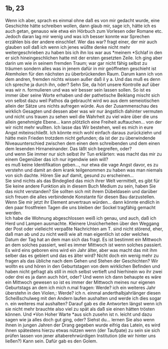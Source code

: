 ## 1b, 23
Wenn ich aber, sprach es einmal ohne daß es von mir gedacht wurde, eine Geschichte hätte schreiben wollen, dann glaub mir, sage ich, hätte ich es auch getan, genauso wie etwa ein Hörbuch zum Vorlesen oder Romane etc. Jedoch daran lag mir wenig und was ich besser konnte war Sprechen erzählen bis der andere einschlief. Wer das war? fragt einer, der mir auch glauben soll daß ich wenn ich jenes wüßte denke nicht mehr weitergeschrieben zu haben bis ich ihn los war aus *meinem *Schlaf in den er sich hineingeschlichen hatte mit der ersten gesetzten Zeile. Ich ging aber darin um wie in seinem fremden Traum; war gar nicht fähig selbst zu träumen sondern alles was in jenem dafür in mir geöffneten geschieht ist Atemholen für den nächsten zu überbrückenden Raum. Darum kann ich von dem andren, fremden nichts wissen außer daß il y a. Und das muß es denn ich spreche ja durch ihn, oder? Sehn Sie, da hört unsere Kontrolle auf über was wir n. formulieren und was wir besser sein lassen sollen. So ist es immer über seine Worte erhaben und der pathetische Beiklang mischt sich von selbst dazu weil Pathos da gebraucht wird wo aus dem semeiotischen allein der Sätze uns nichts aufregen würde. Aus der Zusammenschau des wirklich Gesagten und dessen aber was wir nur ängstlich dahinter vermuten und nicht uns trauen zu sehen weil die Wahrheit zu viel wäre über die uns allein genehmigte Ebene... kann plötzlich eine Freiheit auftauchen... von der wir nicht mehr wußten. Ich lasse das Wir bestehen, weil es mich in eure Angst miteinschließt. Ich könnte mich wohl einfach daraus zurückziehn und hätte mein Frieden trotzdem nicht gefunden; da ist der zu überwindende Niveauunterschied zwischen dem einen dem schreibenden und dem einen dem lesenden Hirnaneinander. Das läßt sich begreifen, oder?    
und wenn Sie immer nur sich selbst ihr Tun erklärten: was macht das mir zu einem Gegenüber das ich nur irgendwie sein will?    
es muß keine Identifikation geben..., nur etwa die vage Angst davor, es zu verstehn und damit an dem krank teilgenommen zu haben was man niemals von sich dachte. Hören Sie auf damit, gesund zu erscheinen...    
Sie sind nichts als das Bindeglied das mich ihrer Welt vermittelt, es gibt für Sie keine andere Funktion als in diesem Buch Medium zu sein, haben Sie das nicht verstanden? Sie sollten sich mit ihrem Dübeldasein und darüber sich freuen die alles verbindende Konstante für diesen Bau darzustellen. Wenn Sie mir jetzt ihr Element anvertraun würden... dann könnte endlich in den paar frostfreien Tagen die uns bleiben der Sockel tragfähig gemacht werden.    
 Ich habe die Wohnung abgeschlossen weiß ich genau, und auch, daß ich Herd und Lampen ausmachte. Kleinere Unsicherheiten über den Weggang der Post oder vielleicht verpaßte Nachrichten am T. sind nicht störend, eher, daß man ab und zu nicht weiß wie alt man eigentlich ist oder welches Datum der Tag hat an dem man sich das fragt. Es ist bestimmt ein Mittwoch an dem solches passiert, weil es immer Mittwoch ist wenn solches passiert. Es wird eins geboren eins wird ein Jahr älter, aber was macht das mit ihm selber das es gebiert und das es älter wird? Nicht doch ein wenig mehr zu fragen als das übliche nach dem Gehen und Stehen der Geschichten? Wir wolltn es und hören in den Geburtstagen von dem wirklichen Befinden und haben nicht gefragt als still in mich selbst vertieft und hierhinein wo ihr zwei oder drei es ja dann auch hört, oder? Und wenn ich dann behaupte es wäre ein Mittwoch gewesen so ist es immer der Mittwoch meines nur eigenen Geburtstags an dem ich mich n.mal fragen: Werde? ich ein weiteres Jahr überstehn in den Violen,: Werde? ich n. einmal anderthalbjahrlänger diesen Scheißschulweg mit den Andern laufen aushalten und werde ich dies sogar n. ein weiteres mal aushalten? Darauf gab es die Antworten längst wenn ich sie nicht mehr brauchte also viel zu spät als daß sie einen hätten trösten können. Und *Von Hoher Warte *aus sich zusehn ist n. leicht und dazu sagen wie ja alles doch gut ging, oder? Siehst du... lernen Sie also wenn ihnen in jungen Jahren der Drang gegeben wurde eifrig das Latein, es wird ihnen spätestens hierzu etwas nützen wenn (der Taufpate) zu sein sie sich prüfen lassen von jener altaberehrwürdigen Institution (die wir hinter uns ließen?) Kann sein. Dafür gab es den Golem.   
